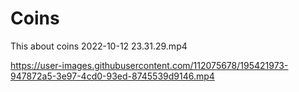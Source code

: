 # Coins
This about coins
2022-10-12 23.31.29.mp4

https://user-images.githubusercontent.com/112075678/195421973-947872a5-3e97-4cd0-93ed-8745539d9146.mp4

